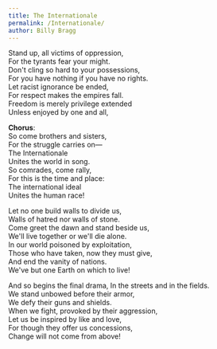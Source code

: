 ```yaml
---
title: The Internationale
permalink: /Internationale/
author: Billy Bragg
---
```


Stand up, all victims of oppression,  
For the tyrants fear your might.  
Don't cling so hard to your possessions,  
For you have nothing if you have no rights.  
Let racist ignorance be ended,  
For respect makes the empires fall.  
Freedom is merely privilege extended  
Unless enjoyed by one and all,  

**Chorus**:  
So come brothers and sisters,  
For the struggle carries on—  
The Internationale  
Unites the world in song.  
So comrades, come rally,  
For this is the time and place:  
The international ideal  
Unites the human race!  

Let no one build walls to divide us,  
Walls of hatred nor walls of stone.  
Come greet the dawn and stand beside us,  
We'll live together or we'll die alone.  
In our world poisoned by exploitation,  
Those who have taken, now they must give,  
And end the vanity of nations.  
We've but one Earth on which to live!  

And so begins the final drama,
In the streets and in the fields.  
We stand unbowed before their armor,  
We defy their guns and shields.  
When we fight, provoked by their aggression,  
Let us be inspired by like and love,  
For though they offer us concessions,  
Change will not come from above!  
